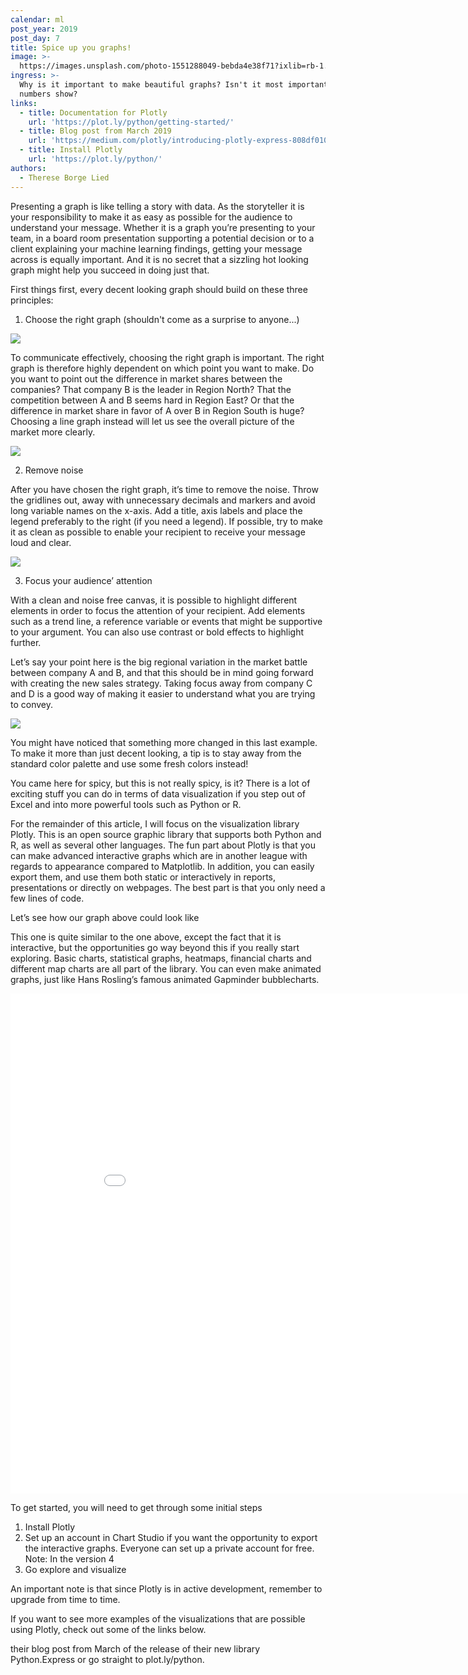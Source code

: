 ```yaml
---
calendar: ml
post_year: 2019
post_day: 7
title: Spice up you graphs!
image: >-
  https://images.unsplash.com/photo-1551288049-bebda4e38f71?ixlib=rb-1.2.1&ixid=eyJhcHBfaWQiOjEyMDd9&auto=format&fit=crop&w=1100&q=60
ingress: >-
  Why is it important to make beautiful graphs? Isn't it most important what the
  numbers show?
links:
  - title: Documentation for Plotly
    url: 'https://plot.ly/python/getting-started/'
  - title: Blog post from March 2019
    url: 'https://medium.com/plotly/introducing-plotly-express-808df010143d'
  - title: Install Plotly
    url: 'https://plot.ly/python/'
authors:
  - Therese Borge Lied
---
```

Presenting a graph is like telling a story with data. As the storyteller it is your responsibility to make it as easy as possible for the audience to understand your message. Whether it is a graph you’re presenting to your team, in a board room presentation supporting a potential decision or to a client explaining your machine learning findings, getting your message across is equally important. And it is no secret that a sizzling hot looking graph might help you succeed in doing just that.

First things first, every decent looking graph should build on these three principles:

1. Choose the right graph (shouldn't come as a surprise to anyone...)

![](/assets/ml_7_pic1.png)

To communicate effectively, choosing the right graph is important. The right graph is therefore highly dependent on which point you want to make. Do you want to point out the difference in market shares between the companies? That company B is the leader in Region North? That the competition between A and B seems hard in Region East? Or that the difference in market share in favor of A over B in Region South is huge? Choosing a line graph instead will let us see the overall picture of the market more clearly.

![](/assets/ml_7_pic2.png)

2. Remove noise

After you have chosen the right graph, it’s time to remove the noise. Throw the gridlines out, away with unnecessary decimals and markers and avoid long variable names on the x-axis. Add a title, axis labels and place the legend preferably to the right (if you need a legend). If possible, try to make it as clean as possible to enable your recipient to receive your message loud and clear.

![](/assets/ml_7_pic3.png)

3. Focus your audience’ attention

With a clean and noise free canvas, it is possible to highlight different elements in order to focus the attention of your recipient. Add elements such as a trend line, a reference variable or events that might be supportive to your argument. You can also use contrast or bold effects to highlight further. 

Let’s say your point here is the big regional variation in the market battle between company A and B, and that this should be in mind going forward with creating the new sales strategy. Taking focus away from company C and D is a good way of making it easier to understand what you are trying to convey.

![](/assets/ml_7_pic4.png)

You might have noticed that something more changed in this last example. To make it more than just decent looking, a tip is to stay away from the standard color palette and use some fresh colors instead!

You came here for spicy, but this is not really spicy, is it? There is a lot of exciting stuff you can do in terms of data visualization if you step out of Excel and into more powerful tools such as Python or R. 

For the remainder of this article, I will focus on the visualization library Plotly. This is an open source graphic library that supports both Python and R, as well as several other languages. The fun part about Plotly is that you can make advanced interactive graphs which are in another league with regards to appearance compared to Matplotlib. In addition, you can easily export them, and use them both static or interactively in reports, presentations or directly on webpages. The best part is that you only need a few lines of code.

Let’s see how our graph above could look like

<Insert graph>

This one is quite similar to the one above, except the fact that it is interactive, but the opportunities go way beyond this if you really start exploring. Basic charts, statistical graphs, heatmaps, financial charts and different map charts are all part of the library. You can even make animated graphs, just like Hans Rosling’s famous animated Gapminder bubblecharts.

<iframe width="900" height="800" frameborder="0" scrolling="no" src="//plot.ly/~thereselied/25.embed"></iframe>

To get started, you will need to get through some initial steps

1. Install Plotly
2. Set up an account in Chart Studio if you want the opportunity to export the interactive graphs. Everyone can set up a private account for free. Note: In the version 4
3. Go explore and visualize

An important note is that since Plotly is in active development, remember to upgrade from time to time. 

If you want to see more examples of the visualizations that are possible using Plotly, check out some of the links below.

their blog post from March of the release of their new library Python.Express or go straight to plot.ly/python.
